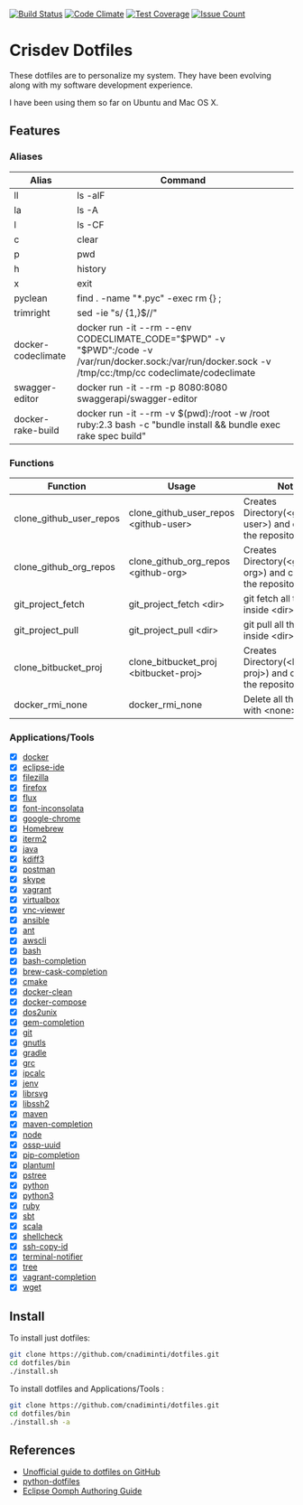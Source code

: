 [![Build Status](https://drone.io/github.com/cnadiminti/dotfiles/status.png)](https://drone.io/github.com/cnadiminti/dotfiles/latest)
[![Code Climate](https://codeclimate.com/github/cnadiminti/dotfiles/badges/gpa.svg)](https://codeclimate.com/github/cnadiminti/dotfiles)
[![Test Coverage](https://codeclimate.com/github/cnadiminti/dotfiles/badges/coverage.svg)](https://codeclimate.com/github/cnadiminti/dotfiles/coverage)
[![Issue Count](https://codeclimate.com/github/cnadiminti/dotfiles/badges/issue_count.svg)](https://codeclimate.com/github/cnadiminti/dotfiles)

# Crisdev Dotfiles

These dotfiles are to personalize my system.
They have been evolving along with my software development experience.

I have been using them so far on Ubuntu and Mac OS X.

## Features

### Aliases

| Alias | Command |
|-------|---------|
| ll | ls -alF|
| la | ls -A |
| l | ls -CF |
| c | clear |
| p | pwd |
| h | history|
| x | exit|
| pyclean | find . -name "*.pyc" -exec rm {} \;|
| trimright | sed -ie "s/ \{1,\}$//"|
| docker-codeclimate | docker run -it --rm --env CODECLIMATE_CODE="$PWD" -v "$PWD":/code -v /var/run/docker.sock:/var/run/docker.sock -v /tmp/cc:/tmp/cc codeclimate/codeclimate|
| swagger-editor | docker run -it --rm -p 8080:8080 swaggerapi/swagger-editor|
| docker-rake-build | docker run -it --rm -v $(pwd):/root -w /root ruby:2.3 bash -c "bundle install &&  bundle exec rake spec build"|

### Functions

| Function | Usage | Notes |
|----------|-------|-------|
| clone_github_user_repos | clone_github_user_repos \<github-user\> | Creates Directory(\<github-user\>) and clones all the repositories |
| clone_github_org_repos | clone_github_org_repos \<github-org\> | Creates Directory(\<github-org\>) and clones all the repositories |
| git_project_fetch | git_project_fetch \<dir\>| git fetch all the repos inside \<dir\> |
| git_project_pull | git_project_pull \<dir\>| git pull all the repos inside \<dir\> |
| clone_bitbucket_proj | clone_bitbucket_proj \<bitbucket-proj\> | Creates Directory(\<bitbucket-proj\>) and clones all the repositories |
| docker_rmi_none | docker_rmi_none | Delete all the images with \<none\> tag |

### Applications/Tools

- [x] [docker](https://www.docker.com/products/docker)
- [x] [eclipse-ide](https://eclipse.org/)
- [x] [filezilla](https://filezilla-project.org/)
- [x] [firefox](https://www.mozilla.org/firefox/)
- [x] [flux](https://justgetflux.com/)
- [x] [font-inconsolata](http://levien.com/type/myfonts/inconsolata.html)
- [x] [google-chrome](https://www.google.com/chrome/)
- [x] [Homebrew](https://brew.sh)
- [x] [iterm2](https://www.iterm2.com/)
- [x] [java](http://www.oracle.com/technetwork/java/javase/overview/index.html)
- [x] [kdiff3](http://kdiff3.sourceforge.net/)
- [x] [postman](https://www.getpostman.com/)
- [x] [skype](https://www.skype.com/)
- [x] [vagrant](https://www.virtualbox.org/)
- [x] [virtualbox](https://www.virtualbox.org/)
- [x] [vnc-viewer](https://www.realvnc.com/)
- [x] [ansible](https://www.ansible.com/)
- [x] [ant](https://ant.apache.org/)
- [x] [awscli](https://aws.amazon.com/cli/)
- [x] [bash](https://www.gnu.org/software/bash/)
- [x] [bash-completion](https://bash-completion.alioth.debian.org/)
- [x] [brew-cask-completion](https://github.com/xyb/homebrew-cask-completion)
- [x] [cmake](https://www.cmake.org/)
- [x] [docker-clean](https://github.com/ZZROTDesign/docker-clean)
- [x] [docker-compose](https://docs.docker.com/compose/)
- [x] [dos2unix](https://waterlan.home.xs4all.nl/dos2unix.html)
- [x] [gem-completion](https://github.com/mernen/completion-ruby)
- [x] [git](https://git-scm.com)
- [x] [gnutls](https://gnutls.org/)
- [x] [gradle](https://www.gradle.org/)
- [x] [grc](http://korpus.juls.savba.sk/~garabik/software/grc.html)
- [x] [ipcalc](http://jodies.de/ipcalc)
- [x] [jenv](http://www.jenv.be)
- [x] [librsvg](https://live.gnome.org/LibRsvg)
- [x] [libssh2](https://libssh2.org/)
- [x] [maven](https://maven.apache.org/)
- [x] [maven-completion](https://github.com/juven/maven-bash-completion)
- [x] [node](https://nodejs.org/)
- [x] [ossp-uuid](http://www.ossp.org/pkg/lib/uuid/)
- [x] [pip-completion](https://github.com/ekalinin/pip-bash-completion)
- [x] [plantuml](https://plantuml.sourceforge.io/)
- [x] [pstree](http://www.thp.uni-duisburg.de/pstree/)
- [x] [python](https://www.python.org)
- [x] [python3](https://www.python.org/)
- [x] [ruby](https://www.ruby-lang.org/)
- [x] [sbt](http://www.scala-sbt.org)
- [x] [scala](https://www.scala-lang.org/)
- [x] [shellcheck](https://www.shellcheck.net/)
- [x] [ssh-copy-id](https://www.openssh.com/)
- [x] [terminal-notifier](https://github.com/julienXX/terminal-notifier)
- [x] [tree](http://mama.indstate.edu/users/ice/tree/)
- [x] [vagrant-completion](https://github.com/mitchellh/vagrant)
- [x] [wget](https://www.gnu.org/software/wget/)

## Install

To install just dotfiles:

```sh
git clone https://github.com/cnadiminti/dotfiles.git
cd dotfiles/bin
./install.sh
```

To install dotfiles and Applications/Tools :

```sh
git clone https://github.com/cnadiminti/dotfiles.git
cd dotfiles/bin
./install.sh -a
```

## References

- [Unofficial guide to dotfiles on GitHub](https://dotfiles.github.io)
- [python-dotfiles](https://github.com/shanx/python-dotfiles)
- [Eclipse Oomph Authoring Guide](https://wiki.eclipse.org/Eclipse_Oomph_Authoring)
